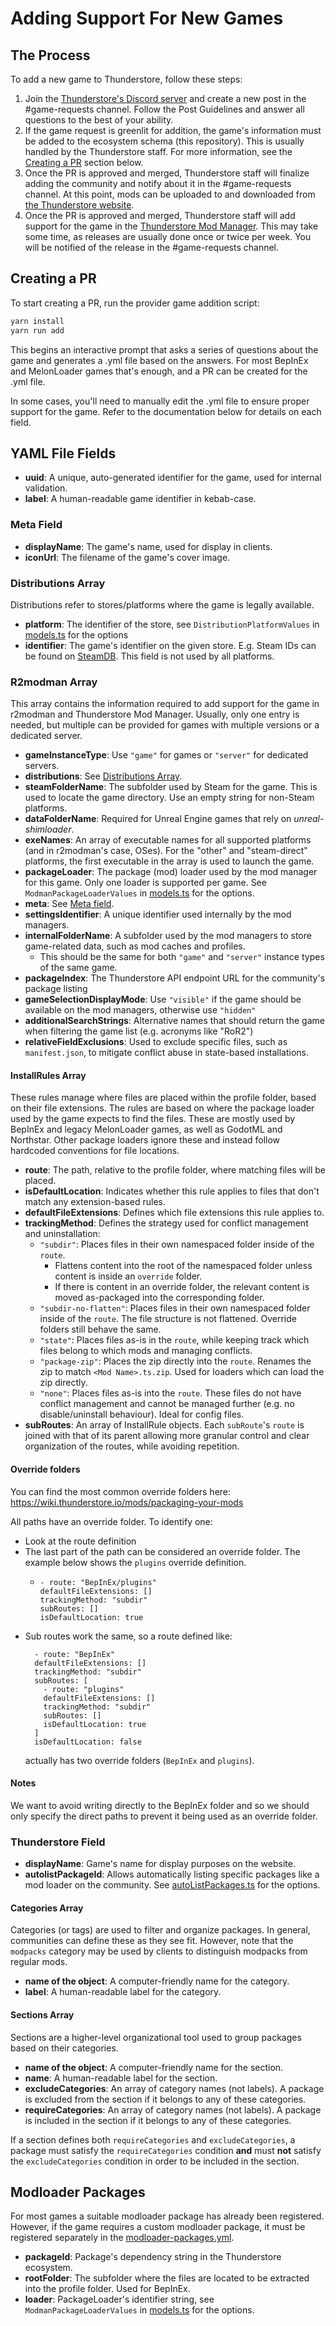 # Adding Support For New Games

## The Process

To add a new game to Thunderstore, follow these steps:

1. Join the [Thunderstore's Discord server](https://discord.thunderstore.io/) and create a new post in the #game-requests channel. Follow the Post Guidelines and answer all questions to the best of your ability.
2. If the game request is greenlit for addition, the game's information must be added to the ecosystem schema (this repository). This is usually handled by the Thunderstore staff. For more information, see the [Creating a PR](#creating-a-pr) section below.
3. Once the PR is approved and merged, Thunderstore staff will finalize adding the community and notify about it in the #game-requests channel. At this point, mods can be uploaded to and downloaded from [the Thunderstore website](https://thunderstore.io).
4. Once the PR is approved and merged, Thunderstore staff will add support for the game in the [Thunderstore Mod Manager](https://www.overwolf.com/app/thunderstore-thunderstore_mod_manager). This may take some time, as releases are usually done once or twice per week. You will be notified of the release in the #game-requests channel.

## Creating a PR

To start creating a PR, run the provider game addition script:

```bash
yarn install
yarn run add
```

This begins an interactive prompt that asks a series of questions about the game and generates a .yml file based on the answers. For most BepInEx and MelonLoader games that's enough, and a PR can be created for the .yml file.

In some cases, you'll need to manually edit the .yml file to ensure proper support for the game. Refer to the documentation below for details on each field.

## YAML File Fields

- **uuid**: A unique, auto-generated identifier for the game, used for internal validation.
- **label**: A human-readable game identifier in kebab-case.

### Meta Field

- **displayName**: The game's name, used for display in clients.
- **iconUrl**: The filename of the game's cover image.

### Distributions Array

Distributions refer to stores/platforms where the game is legally available.

- **platform**: The identifier of the store, see `DistributionPlatformValues` in [models.ts](src/models.ts) for the options
- **identifier**: The game's identifier on the given store. E.g. Steam IDs can be found on [SteamDB](https://steamdb.info/). This field is not used by all platforms.

### R2modman Array

This array contains the information required to add support for the game in r2modman and Thunderstore Mod Manager. Usually, only one entry is needed, but multiple can be provided for games with multiple versions or a dedicated server.

- **gameInstanceType**: Use `"game"` for games or `"server"` for dedicated servers.
- **distributions**: See [Distributions Array](#distributions-array).
- **steamFolderName**: The subfolder used by Steam for the game. This is used to locate the game directory. Use an empty string for non-Steam platforms.
- **dataFolderName**: Required for Unreal Engine games that rely on _unreal-shimloader_.
- **exeNames**: An array of executable names for all supported platforms (and in r2modman's case, OSes). For the "other" and "steam-direct" platforms, the first executable in the array is used to launch the game.
- **packageLoader**: The package (mod) loader used by the mod manager for this game. Only one loader is supported per game. See `ModmanPackageLoaderValues` in [models.ts](src/models.ts) for the options.
- **meta**: See [Meta field](#meta-field).
- **settingsIdentifier**: A unique identifier used internally by the mod managers.
- **internalFolderName**: A subfolder used by the mod managers to store game-related data, such as mod caches and profiles.
  - This should be the same for both `"game"` and `"server"` instance types of the same game.
- **packageIndex**: The Thunderstore API endpoint URL for the community's package listing
- **gameSelectionDisplayMode**: Use `"visible"` if the game should be available on the mod managers, otherwise use `"hidden"`
- **additionalSearchStrings**: Alternative  names that should return the game when filtering the game list (e.g. acronyms like "RoR2")
- **relativeFieldExclusions**: Used to exclude specific files, such as `manifest.json`, to mitigate conflict abuse in state-based installations.

#### InstallRules Array

These rules manage where files are placed within the profile folder, based on their file extensions. The rules are based on where the package loader used by the game expects to find the files. These are mostly used by BepInEx and legacy MelonLoader games, as well as GodotML and Northstar. Other package loaders ignore these and instead follow hardcoded conventions for file locations.

- **route**: The path, relative to the profile folder, where matching files will be placed.
- **isDefaultLocation**: Indicates whether this rule applies to files that don't match any extension-based rules.
- **defaultFileExtensions**: Defines which file extensions this rule applies to.
- **trackingMethod**: Defines the strategy used for conflict management and uninstallation:
  - `"subdir"`: Places files in their own namespaced folder inside of the `route`. 
    - Flattens content into the root of the namespaced folder unless content is inside an `override` folder.
    - If there is content in an override folder, the relevant content is moved as-packaged into the corresponding folder.
  - `"subdir-no-flatten"`: Places files in their own namespaced folder inside of the `route`. The file structure is not flattened. Override folders still behave the same.
  - `"state"`: Places files as-is in the `route`, while keeping track which files belong to which mods and managing conflicts.
  - `"package-zip"`: Places the zip directly into the `route`. Renames the zip to match `<Mod Name>.ts.zip`. Used for loaders which can load the zip directly.
  - `"none"`: Places files as-is into the `route`. These files do not have conflict management and cannot be managed further (e.g. no disable/uninstall behaviour). Ideal for config files.
- **subRoutes**: An array of InstallRule objects. Each `subRoute`'s `route` is joined with that of its parent allowing more granular control and clear organization of the routes, while avoiding repetition.

#### Override folders
You can find the most common override folders here: https://wiki.thunderstore.io/mods/packaging-your-mods

All paths have an override folder. To identify one:
- Look at the route definition
- The last part of the path can be considered an override folder. The example below shows the `plugins` override definition.
  - ```
    - route: "BepInEx/plugins"
    defaultFileExtensions: []
    trackingMethod: "subdir"
    subRoutes: []
    isDefaultLocation: true
    ```
- Sub routes work the same, so a route defined like: 
  ```
    - route: "BepInEx"
    defaultFileExtensions: []
    trackingMethod: "subdir"
    subRoutes: [
      - route: "plugins"
      defaultFileExtensions: []
      trackingMethod: "subdir"
      subRoutes: []
      isDefaultLocation: true
    ]
    isDefaultLocation: false
    ```
    actually has two override folders (`BepInEx` and `plugins`). 
    
#### Notes

We want to avoid writing directly to the BepInEx folder and so we should only specify the direct paths 
to prevent it being used as an override folder.

### Thunderstore Field

- **displayName**: Game's name for display purposes on the website.
- **autolistPackageId**: Allows automatically listing specific packages like a mod loader on the community. See [autoListPackages.ts](src/schema/autolistPackages.ts) for the options.

#### Categories Array

Categories (or tags) are used to filter and organize packages. In general, communities can define these as they see fit. However, note that the `modpacks` category may be used by clients to distinguish modpacks from regular mods.

- **name of the object**: A computer-friendly name for the category.
- **label**: A human-readable label for the category.

#### Sections Array

Sections are a higher-level organizational tool used to group packages based on their categories.

- **name of the object**: A computer-friendly name for the section.
- **name**: A human-readable label for the section.
- **excludeCategories**: An array of category names (not labels). A package is excluded from the section if it belongs to any of these categories.
- **requireCategories**: An array of category names (not labels). A package is included in the section if it belongs to any of these categories.

If a section defines both `requireCategories` and `excludeCategories`, a package must satisfy the `requireCategories` condition **and** must **not** satisfy the `excludeCategories` condition in order to be included in the section.

## Modloader Packages

For most games a suitable modloader package has already been registered. However, if the game requires a custom modloader package, it must be registered separately in the [modloader-packages.yml](misc/modloader-packages.yml).

- **packageId**: Package's dependency string in the Thunderstore ecosystem.
- **rootFolder**: The subfolder where the files are located to be extracted into the profile folder. Used for BepInEx.
- **loader**: PackageLoader's identifier string, see `ModmanPackageLoaderValues` in [models.ts](src/models.ts) for the options.
